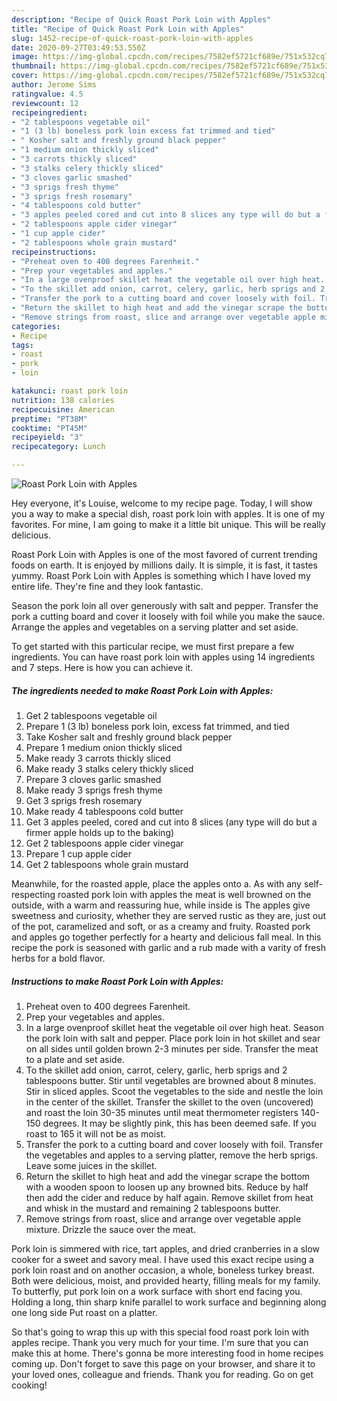 ```yaml
---
description: "Recipe of Quick Roast Pork Loin with Apples"
title: "Recipe of Quick Roast Pork Loin with Apples"
slug: 1452-recipe-of-quick-roast-pork-loin-with-apples
date: 2020-09-27T03:49:53.550Z
image: https://img-global.cpcdn.com/recipes/7582ef5721cf689e/751x532cq70/roast-pork-loin-with-apples-recipe-main-photo.jpg
thumbnail: https://img-global.cpcdn.com/recipes/7582ef5721cf689e/751x532cq70/roast-pork-loin-with-apples-recipe-main-photo.jpg
cover: https://img-global.cpcdn.com/recipes/7582ef5721cf689e/751x532cq70/roast-pork-loin-with-apples-recipe-main-photo.jpg
author: Jerome Sims
ratingvalue: 4.5
reviewcount: 12
recipeingredient:
- "2 tablespoons vegetable oil"
- "1 (3 lb) boneless pork loin excess fat trimmed and tied"
- " Kosher salt and freshly ground black pepper"
- "1 medium onion thickly sliced"
- "3 carrots thickly sliced"
- "3 stalks celery thickly sliced"
- "3 cloves garlic smashed"
- "3 sprigs fresh thyme"
- "3 sprigs fresh rosemary"
- "4 tablespoons cold butter"
- "3 apples peeled cored and cut into 8 slices any type will do but a firmer apple holds up to the baking"
- "2 tablespoons apple cider vinegar"
- "1 cup apple cider"
- "2 tablespoons whole grain mustard"
recipeinstructions:
- "Preheat oven to 400 degrees Farenheit."
- "Prep your vegetables and apples."
- "In a large ovenproof skillet heat the vegetable oil over high heat. Season the pork loin with salt and pepper. Place pork loin in hot skillet and sear on all sides until golden brown 2-3 minutes per side. Transfer the meat to a plate and set aside."
- "To the skillet add onion, carrot, celery, garlic, herb sprigs and 2 tablespoons butter. Stir until vegetables are browned about 8 minutes. Stir in sliced apples. Scoot the vegetables to the side and nestle the loin in the center of the skillet. Transfer the skillet to the oven (uncovered) and roast the loin 30-35 minutes until meat thermometer registers 140-150 degrees. It may be slightly pink, this has been deemed safe. If you roast to 165 it will not be as moist."
- "Transfer the pork to a cutting board and cover loosely with foil. Transfer the vegetables and apples to a serving platter, remove the herb sprigs. Leave some juices in the skillet."
- "Return the skillet to high heat and add the vinegar scrape the bottom with a wooden spoon to loosen up any browned bits. Reduce by half then add the cider and reduce by half again. Remove skillet from heat and whisk in the mustard and remaining 2 tablespoons butter."
- "Remove strings from roast, slice and arrange over vegetable apple mixture. Drizzle the sauce over the meat."
categories:
- Recipe
tags:
- roast
- pork
- loin

katakunci: roast pork loin 
nutrition: 138 calories
recipecuisine: American
preptime: "PT38M"
cooktime: "PT45M"
recipeyield: "3"
recipecategory: Lunch

---
```



![Roast Pork Loin with Apples](https://img-global.cpcdn.com/recipes/7582ef5721cf689e/751x532cq70/roast-pork-loin-with-apples-recipe-main-photo.jpg)

Hey everyone, it's Louise, welcome to my recipe page. Today, I will show you a way to make a special dish, roast pork loin with apples. It is one of my favorites. For mine, I am going to make it a little bit unique. This will be really delicious.

Roast Pork Loin with Apples is one of the most favored of current trending foods on earth. It is enjoyed by millions daily. It is simple, it is fast, it tastes yummy. Roast Pork Loin with Apples is something which I have loved my entire life. They're fine and they look fantastic.

Season the pork loin all over generously with salt and pepper. Transfer the pork a cutting board and cover it loosely with foil while you make the sauce. Arrange the apples and vegetables on a serving platter and set aside.


To get started with this particular recipe, we must first prepare a few ingredients. You can have roast pork loin with apples using 14 ingredients and 7 steps. Here is how you can achieve it.

<!--inarticleads1-->

##### The ingredients needed to make Roast Pork Loin with Apples:

1. Get 2 tablespoons vegetable oil
1. Prepare 1 (3 lb) boneless pork loin, excess fat trimmed, and tied
1. Take  Kosher salt and freshly ground black pepper
1. Prepare 1 medium onion thickly sliced
1. Make ready 3 carrots thickly sliced
1. Make ready 3 stalks celery thickly sliced
1. Prepare 3 cloves garlic smashed
1. Make ready 3 sprigs fresh thyme
1. Get 3 sprigs fresh rosemary
1. Make ready 4 tablespoons cold butter
1. Get 3 apples peeled, cored and cut into 8 slices (any type will do but a firmer apple holds up to the baking)
1. Get 2 tablespoons apple cider vinegar
1. Prepare 1 cup apple cider
1. Get 2 tablespoons whole grain mustard


Meanwhile, for the roasted apple, place the apples onto a. As with any self-respecting roasted pork loin with apples the meat is well browned on the outside, with a warm and reassuring hue, while inside is The apples give sweetness and curiosity, whether they are served rustic as they are, just out of the pot, caramelized and soft, or as a creamy and fruity. Roasted pork and apples go together perfectly for a hearty and delicious fall meal. In this recipe the pork is seasoned with garlic and a rub made with a varity of fresh herbs for a bold flavor. 

<!--inarticleads2-->

##### Instructions to make Roast Pork Loin with Apples:

1. Preheat oven to 400 degrees Farenheit.
1. Prep your vegetables and apples.
1. In a large ovenproof skillet heat the vegetable oil over high heat. Season the pork loin with salt and pepper. Place pork loin in hot skillet and sear on all sides until golden brown 2-3 minutes per side. Transfer the meat to a plate and set aside.
1. To the skillet add onion, carrot, celery, garlic, herb sprigs and 2 tablespoons butter. Stir until vegetables are browned about 8 minutes. Stir in sliced apples. Scoot the vegetables to the side and nestle the loin in the center of the skillet. Transfer the skillet to the oven (uncovered) and roast the loin 30-35 minutes until meat thermometer registers 140-150 degrees. It may be slightly pink, this has been deemed safe. If you roast to 165 it will not be as moist.
1. Transfer the pork to a cutting board and cover loosely with foil. Transfer the vegetables and apples to a serving platter, remove the herb sprigs. Leave some juices in the skillet.
1. Return the skillet to high heat and add the vinegar scrape the bottom with a wooden spoon to loosen up any browned bits. Reduce by half then add the cider and reduce by half again. Remove skillet from heat and whisk in the mustard and remaining 2 tablespoons butter.
1. Remove strings from roast, slice and arrange over vegetable apple mixture. Drizzle the sauce over the meat.


Pork loin is simmered with rice, tart apples, and dried cranberries in a slow cooker for a sweet and savory meal. I have used this exact recipe using a pork loin roast and on another occasion, a whole, boneless turkey breast. Both were delicious, moist, and provided hearty, filling meals for my family. To butterfly, put pork loin on a work surface with short end facing you. Holding a long, thin sharp knife parallel to work surface and beginning along one long side Put roast on a platter. 

So that's going to wrap this up with this special food roast pork loin with apples recipe. Thank you very much for your time. I'm sure that you can make this at home. There's gonna be more interesting food in home recipes coming up. Don't forget to save this page on your browser, and share it to your loved ones, colleague and friends. Thank you for reading. Go on get cooking!
